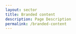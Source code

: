 ```yaml
---
layout: sector
title: Branded content
description: Page Description
permalink: /branded-content
---
```

